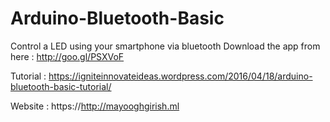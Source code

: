 # Arduino-Bluetooth-Basic
Control a LED using your smartphone via bluetooth
Download the app from here : http://goo.gl/PSXVoF

Tutorial : https://igniteinnovateideas.wordpress.com/2016/04/18/arduino-bluetooth-basic-tutorial/

Website : https://http://mayooghgirish.ml

